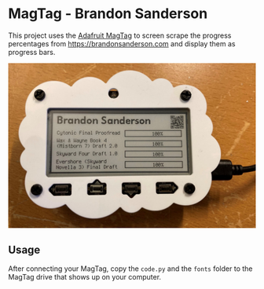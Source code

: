 # MagTag - Brandon Sanderson

This project uses the [Adafruit MagTag](https://www.adafruit.com/product/4800) to screen scrape the progress percentages from https://brandonsanderson.com and display them as progress bars.

![MagTag with Brandon's progress](images/magtag.jpg)

## Usage
After connecting your MagTag, copy the `code.py` and the `fonts` folder to the MagTag drive that shows up on your computer.